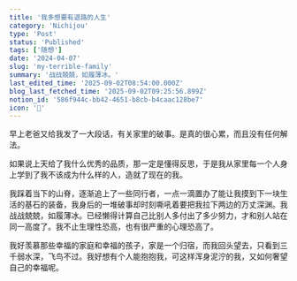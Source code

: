 ```yaml
---
title: '我多想要有退路的人生'
category: 'Nichijou'
type: 'Post'
status: 'Published'
tags: ['随想']
date: '2024-04-07'
slug: 'my-terrible-family'
summary: '战战兢兢，如履薄冰。'
last_edited_time: '2025-09-02T08:54:00.000Z'
blog_last_fetched_time: '2025-09-02T09:25:56.899Z'
notion_id: '586f944c-bb42-4651-b8cb-b4caac128be7'
icon: '🏸'
---
```


早上老爸又给我发了一大段话，有关家里的破事。是真的很心累，而且没有任何解法。

如果说上天给了我什么优秀的品质，那一定是懂得反思，于是我从家里每一个人身上学到了我不该成为什么样的人，造就了现在的我。

我踩着当下的山脊，逐渐追上了一些同行者，一点一滴置办了能让我摸到下一块生活的基石的装备，我身后的一堆破事却时刻嘶吼着要把我拉下两边的万丈深渊。我战战兢兢，如履薄冰。已经懒得计算自己比别人多付出了多少努力，才和别人站在同一高度了。我不止生理性恐高，也有很严重的心理恐高了。

我好羡慕那些幸福的家庭和幸福的孩子，家是一个归宿，而我回头望去，只看到三千弱水深，飞鸟不过。我好想有个人能抱抱我，可这样浑身泥泞的我，又如何奢望自己的幸福呢。
